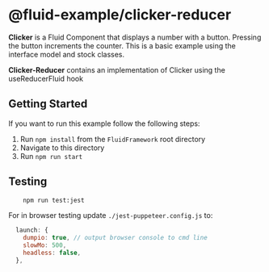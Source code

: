 # @fluid-example/clicker-reducer

**Clicker** is a Fluid Component that displays a number with a button. Pressing the button
increments the counter. This is a basic example  using the interface model and stock
classes.

**Clicker-Reducer** contains an implementation of Clicker using the useReducerFluid hook

## Getting Started

If you want to run this example follow the following steps:

1. Run `npm install` from the `FluidFramework` root directory
2. Navigate to this directory
3. Run `npm run start`

## Testing

```bash
    npm run test:jest
```

For in browser testing update `./jest-puppeteer.config.js` to:

```javascript
  launch: {
    dumpio: true, // output browser console to cmd line
    slowMo: 500,
    headless: false,
  },
```
